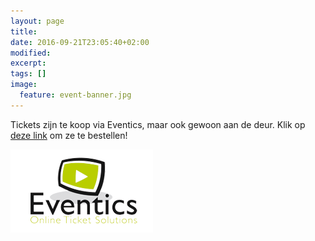 ```yaml
---
layout: page
title: 
date: 2016-09-21T23:05:40+02:00
modified:
excerpt:
tags: []
image:
  feature: event-banner.jpg
---
```


Tickets zijn te koop via Eventics, maar ook gewoon aan de deur. Klik op [deze link](http://www.eventics.nl/event/reunie-de-dissel) om ze te bestellen!

[![Eventics logo](/images/event-logo.png)](http://www.eventics.nl/event/reunie-de-dissel)

